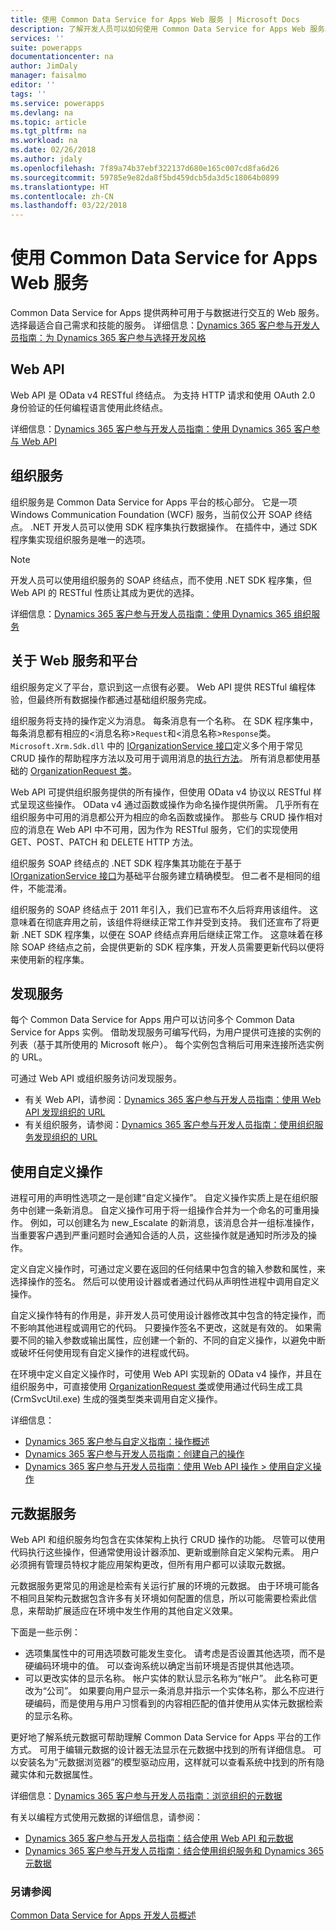 ```yaml
---
title: 使用 Common Data Service for Apps Web 服务 | Microsoft Docs
description: 了解开发人员可以如何使用 Common Data Service for Apps Web 服务。
services: ''
suite: powerapps
documentationcenter: na
author: JimDaly
manager: faisalmo
editor: ''
tags: ''
ms.service: powerapps
ms.devlang: na
ms.topic: article
ms.tgt_pltfrm: na
ms.workload: na
ms.date: 02/26/2018
ms.author: jdaly
ms.openlocfilehash: 7f89a74b37ebf322137d680e165c007cd8fa6d26
ms.sourcegitcommit: 59785e9e82da8f5bd459dcb5da3d5c18064b0899
ms.translationtype: HT
ms.contentlocale: zh-CN
ms.lasthandoff: 03/22/2018
---
```

# <a name="use-common-data-service-for-apps-web-services"></a>使用 Common Data Service for Apps Web 服务

Common Data Service for Apps 提供两种可用于与数据进行交互的 Web 服务。 选择最适合自己需求和技能的服务。 详细信息：[Dynamics 365 客户参与开发人员指南：为 Dynamics 365 客户参与选择开发风格](/dynamics365/customer-engagement/developer/choose-development-style)

## <a name="web-api"></a>Web API
Web API 是 OData v4 RESTful 终结点。 为支持 HTTP 请求和使用 OAuth 2.0 身份验证的任何编程语言使用此终结点。

详细信息：[Dynamics 365 客户参与开发人员指南：使用 Dynamics 365 客户参与 Web API](/dynamics365/customer-engagement/developer/use-microsoft-dynamics-365-web-api)

## <a name="organization-service"></a>组织服务

组织服务是 Common Data Service for Apps 平台的核心部分。 它是一项 Windows Communication Foundation (WCF) 服务，当前仅公开 SOAP 终结点。 .NET 开发人员可以使用 SDK 程序集执行数据操作。 在插件中，通过 SDK 程序集实现组织服务是唯一的选项。
> [!NOTE]
> 开发人员可以使用组织服务的 SOAP 终结点，而不使用 .NET SDK 程序集，但 Web API 的 RESTful 性质让其成为更优的选择。

详细信息：[Dynamics 365 客户参与开发人员指南：使用 Dynamics 365 组织服务](/dynamics365/customer-engagement/developer/use-microsoft-dynamics-365-organization-service)

## <a name="about-the-web-services-and-the-platform"></a>关于 Web 服务和平台

组织服务定义了平台，意识到这一点很有必要。 Web API 提供 RESTful 编程体验，但最终所有数据操作都通过基础组织服务完成。 

组织服务将支持的操作定义为消息。 每条消息有一个名称。 在 SDK 程序集中，每条消息都有相应的&lt;消息名称&gt;`Request`和&lt;消息名称&gt;`Response`类。 `Microsoft.Xrm.Sdk.dll` 中的 [IOrganizationService 接口](/dotnet/api/microsoft.xrm.sdk.iorganizationservice)定义多个用于常见 CRUD 操作的帮助程序方法以及可用于调用消息的[执行方法](/dotnet/api/microsoft.xrm.sdk.iorganizationservice.execute)。 所有消息都使用基础的 [OrganizationRequest 类](/dotnet/api/microsoft.xrm.sdk.organizationrequest)。

Web API 可提供组织服务提供的所有操作，但使用 OData v4 协议以 RESTful 样式呈现这些操作。 OData v4 通过函数或操作为命名操作提供所需。 几乎所有在组织服务中可用的消息都公开为相应的命名函数或操作。 那些与 CRUD 操作相对应的消息在 Web API 中不可用，因为作为 RESTful 服务，它们的实现使用 GET、POST、PATCH 和 DELETE HTTP 方法。

组织服务 SOAP 终结点的 .NET SDK 程序集其功能在于基于 [IOrganizationService 接口](/dotnet/api/microsoft.xrm.sdk.iorganizationservice)为基础平台服务建立精确模型。 但二者不是相同的组件，不能混淆。 

组织服务的 SOAP 终结点于 2011 年引入，我们已宣布不久后将弃用该组件。 这意味着在彻底弃用之前，该组件将继续正常工作并受到支持。 我们还宣布了将更新 .NET SDK 程序集，以便在 SOAP 终结点弃用后继续正常工作。 这意味着在移除 SOAP 终结点之前，会提供更新的 SDK 程序集，开发人员需要更新代码以便将来使用新的程序集。

## <a name="discovery-services"></a>发现服务

每个 Common Data Service for Apps 用户可以访问多个 Common Data Service for Apps 实例。 借助发现服务可编写代码，为用户提供可连接的实例的列表（基于其所使用的 Microsoft 帐户）。 每个实例包含稍后可用来连接所选实例的 URL。 

可通过 Web API 或组织服务访问发现服务。

- 有关 Web API，请参阅：[Dynamics 365 客户参与开发人员指南：使用 Web API 发现组织的 URL](/dynamics365/customer-engagement/developer/webapi/discover-url-organization-web-api)
- 有关组织服务，请参阅：[Dynamics 365 客户参与开发人员指南：使用组织服务发现组织的 URL](/dynamics365/customer-engagement/developer/org-service/discover-url-organization-organization-service)

## <a name="use-custom-actions"></a>使用自定义操作

进程可用的声明性选项之一是创建“自定义操作”。 自定义操作实质上是在组织服务中创建一条新消息。 自定义操作可用于将一组操作合并为一个命名的可重用操作。 例如，可以创建名为 new_Escalate 的新消息，该消息合并一组标准操作，当重要客户遇到严重问题时会通知合适的人员，这些操作就是通知时所涉及的操作。

定义自定义操作时，可通过定义要在返回的任何结果中包含的输入参数和属性，来选择操作的签名。 然后可以使用设计器或者通过代码从声明性进程中调用自定义操作。 

自定义操作特有的作用是，非开发人员可使用设计器修改其中包含的特定操作，而不影响其他进程或调用它的代码。  只要操作签名不更改，这就是有效的。 如果需要不同的输入参数或输出属性，应创建一个新的、不同的自定义操作，以避免中断或破坏任何使用现有自定义操作的进程或代码。

在环境中定义自定义操作时，可使用 Web API 实现新的 OData v4 操作，并且在组织服务中，可直接使用 [OrganizationRequest 类](/dotnet/api/microsoft.xrm.sdk.organizationrequest)或使用通过代码生成工具 (CrmSvcUtil.exe) 生成的强类型类来调用自定义操作。

详细信息： 
- [Dynamics 365 客户参与自定义指南：操作概述](/dynamics365/customer-engagement/customize/actions)
- [Dynamics 365 客户参与开发人员指南：创建自己的操作](/dynamics365/customer-engagement/developer/create-own-actions)
- [Dynamics 365 客户参与开发人员指南：使用 Web API 操作 > 使用自定义操作](/dynamics365/customer-engagement/developer/webapi/use-web-api-actions#use-a-custom-action)

## <a name="metadata-services"></a>元数据服务

Web API 和组织服务均包含在实体架构上执行 CRUD 操作的功能。 尽管可以使用代码执行这些操作，但通常使用设计器添加、更新或删除自定义架构元素。 用户必须拥有管理员特权才能应用架构更改，但所有用户都可以读取元数据。

元数据服务更常见的用途是检索有关运行扩展的环境的元数据。 由于环境可能各不相同且架构元数据包含许多有关环境如何配置的信息，所以可能需要检索此信息，来帮助扩展适应在环境中发生作用的其他自定义效果。

下面是一些示例：
- 选项集属性中的可用选项数可能发生变化。 请考虑是否设置其他选项，而不是硬编码环境中的值。 可以查询系统以确定当前环境是否提供其他选项。
- 可以更改实体的显示名称。 帐户实体的默认显示名称为“帐户”。 此名称可更改为“公司”。 如果要向用户显示一条消息并指示一个实体名称，那么不应进行硬编码，而是使用与用户习惯看到的内容相匹配的值并使用从实体元数据检索的显示名称。

更好地了解系统元数据可帮助理解 Common Data Service for Apps 平台的工作方式。 可用于编辑元数据的设计器无法显示在元数据中找到的所有详细信息。 可以安装名为“元数据浏览器”的模型驱动应用，这样就可以查看系统中找到的所有隐藏实体和元数据属性。 

详细信息：[Dynamics 365 客户参与开发人员指南：浏览组织的元数据](/dynamics365/customer-engagement/developer/browse-your-metadata)

有关以编程方式使用元数据的详细信息，请参阅：
- [Dynamics 365 客户参与开发人员指南：结合使用 Web API 和元数据](/dynamics365/customer-engagement/developer/webapi/use-web-api-metadata)
- [Dynamics 365 客户参与开发人员指南：结合使用组织服务和 Dynamics 365 元数据](/dynamics365/customer-engagement/developer/org-service/use-organization-service-metadata)
 
### <a name="see-also"></a>另请参阅

[Common Data Service for Apps 开发人员概述](overview.md)

